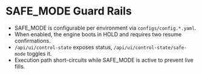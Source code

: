 # SAFE_MODE Guard Rails

- SAFE_MODE is configurable per environment via `configs/config.*.yaml`.
- When enabled, the engine boots in HOLD and requires two resume confirmations.
- `/api/ui/control-state` exposes status, `/api/ui/control-state/safe-mode` toggles it.
- Execution path short-circuits while SAFE_MODE is active to prevent live fills.
